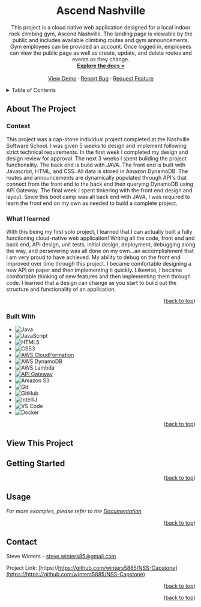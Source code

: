 <!-- Improved compatibility of back to top link: See: https://github.com/othneildrew/Best-README-Template/pull/73 -->
<a name="readme-top"></a>
<!--
*** Thanks for checking out the Best-README-Template. If you have a suggestion
*** that would make this better, please fork the repo and create a pull request
*** or simply open an issue with the tag "enhancement".
*** Don't forget to give the project a star!
*** Thanks again! Now go create something AMAZING! :D
-->



<!-- PROJECT LOGO -->
<br />
<div align="center">

# Ascend Nashville
  <p align="center">
    This project is a cloud native web application designed for a local indoor rock climbing gym, Ascend Nashville. The landing page is viewable
    by the public and includes available climbing routes and gym announcements. Gym employees can be provided an account. Once logged in, employees
    can view the public page as well as create, update, and delete routes and events as they change. 
    <br />
    <a href="https://github.com/github_username/repo_name"><strong>Explore the docs »</strong></a>
    <br />
    <br />
    <a href="https://github.com/github_username/repo_name">View Demo</a>
    ·
    <a href="https://github.com/github_username/repo_name/issues">Report Bug</a>
    ·
    <a href="https://github.com/github_username/repo_name/issues">Request Feature</a>
  </p>
</div>



<!-- TABLE OF CONTENTS -->
<details>
  <summary>Table of Contents</summary>
  <ol>
    <li>
      <a href="#about-the-project">About The Project</a>
      <ul>
        <li><a href="#built-with">Built With</a></li>
      </ul>
    </li>
    <li>
      <a href="#getting-started">Getting Started</a>
      <ul>
        <li><a href="#prerequisites">Prerequisites</a></li>
        <li><a href="#installation">Installation</a></li>
      </ul>
    </li>
    <li><a href="#usage">Usage</a></li>
    <li><a href="#contact">Contact</a></li>
  </ol>
</details>



<!-- ABOUT THE PROJECT -->
## About The Project

### Context
This project was a cap-stone individual project completed at the Nashville Software School. I was given 5 weeks to design and implement
following strict technical requirements. In the first week I completed my design and design review for approval. The next 3 weeks I
spent building the project functionality. The back end is build with JAVA. The front end is built with Javascript, HTML, and CSS. All data is stored in
Amazon DynamoDB. The routes and announcements are dynamically populated through API's that connect from the front end to the back end then 
querying DynamoDB using API Gateway. The final week I spent tinkering with the front end design and layout. Since this boot camp was 
all back end with JAVA, I was required to learn the front end on my own as needed to build a complete project. 

### What I learned
With this being my first solo project, I learned that I can actually built a fully functioning cloud-native web application! Writing all the code, front end and back end, API design, unit tests, initial design, deployment, debugging along the way, and persevering was all done on my own...an accomplishment that I am very proud
to have achieved. My ability to debug on the front end improved over time through this project. I became comfortable designing a new API on paper and then implementing
it quickly. Likewise, I became comfortable thinking of new features and then implementing them through code. I learned that a design can change as you start to build out the structure and functionality of an application. 

<p align="right">(<a href="#readme-top">back to top</a>)</p>


### Built With

* ![Java](https://badges.aleen42.com/src/java.svg)
* ![JavaScript](https://img.shields.io/badge/JavaScript-F7DF1E.svg?style=for-the-badge&logo=JavaScript&logoColor=black)
* ![HTML5](https://img.shields.io/badge/html5-%23E34F26.svg?style=for-the-badge&logo=html5&logoColor=white)
* ![CSS3](https://img.shields.io/badge/css3-%231572B6.svg?style=for-the-badge&logo=css3&logoColor=white)
* [![AWS CloudFormation][AWS CloudFormation]][CloudFormation-url]
* ![AWS DynamoDB](https://img.shields.io/badge/Amazon%20DynamoDB-4053D6?style=for-the-badge&logo=Amazon%20DynamoDB&logoColor=white)
* ![AWS Lambda](https://img.shields.io/badge/AWS%20Lambda-FF9900.svg?style=for-the-badge&logo=AWS-Lambda&logoColor=white)
* [![API Gateway][API Gateway]][Gateway-url]
* ![Amazon S3](https://img.shields.io/badge/Amazon%20S3-569A31.svg?style=for-the-badge&logo=Amazon-S3&logoColor=white)
* ![Git](https://img.shields.io/badge/git-%23F05033.svg?style=for-the-badge&logo=git&logoColor=white)
* ![GitHub](https://img.shields.io/badge/github-%23121011.svg?style=for-the-badge&logo=github&logoColor=white)
* ![IntelliJ](https://badges.aleen42.com/src/idea.svg)
* ![VS Code](https://badges.aleen42.com/src/visual_studio_code.svg)
* ![Docker](https://badges.aleen42.com/src/docker.svg)



<p align="right">(<a href="#readme-top">back to top</a>)</p>

## View This Project



<!-- GETTING STARTED -->
## Getting Started

<p align="right">(<a href="#readme-top">back to top</a>)</p>



<!-- USAGE EXAMPLES -->
## Usage



_For more examples, please refer to the [Documentation](https://example.com)_

<p align="right">(<a href="#readme-top">back to top</a>)</p>


<!-- CONTACT -->
## Contact

Steve Winters - steve.winters85@gmail.com

Project Link: [https://https://github.com/winters5885/NSS-Capstone](https://https://github.com/winters5885/NSS-Capstone)

<p align="right">(<a href="#readme-top">back to top</a>)</p>


<p align="right">(<a href="#readme-top">back to top</a>)</p>



<!-- MARKDOWN LINKS & IMAGES -->
<!-- https://www.markdownguide.org/basic-syntax/#reference-style-links -->
[contributors-shield]: https://img.shields.io/github/contributors/github_username/repo_name.svg?style=for-the-badge
[contributors-url]: https://github.com/github_username/repo_name/graphs/contributors
[forks-shield]: https://img.shields.io/github/forks/github_username/repo_name.svg?style=for-the-badge
[forks-url]: https://github.com/github_username/repo_name/network/members
[stars-shield]: https://img.shields.io/github/stars/github_username/repo_name.svg?style=for-the-badge
[stars-url]: https://github.com/github_username/repo_name/stargazers
[issues-shield]: https://img.shields.io/github/issues/github_username/repo_name.svg?style=for-the-badge
[issues-url]: https://github.com/github_username/repo_name/issues
[license-shield]: https://img.shields.io/github/license/github_username/repo_name.svg?style=for-the-badge
[license-url]: https://github.com/github_username/repo_name/blob/master/LICENSE.txt
[linkedin-shield]: https://img.shields.io/badge/-LinkedIn-black.svg?style=for-the-badge&logo=linkedin&colorB=555
[linkedin-url]: https://linkedin.com/in/linkedin_username
[product-screenshot]: images/screenshot.png
[Next.js]: https://img.shields.io/badge/next.js-000000?style=for-the-badge&logo=nextdotjs&logoColor=white
[Next-url]: https://nextjs.org/
[React.js]: https://img.shields.io/badge/React-20232A?style=for-the-badge&logo=react&logoColor=61DAFB
[React-url]: https://reactjs.org/
[Vue.js]: https://img.shields.io/badge/Vue.js-35495E?style=for-the-badge&logo=vuedotjs&logoColor=4FC08D
[Vue-url]: https://vuejs.org/
[Angular.io]: https://img.shields.io/badge/Angular-DD0031?style=for-the-badge&logo=angular&logoColor=white
[Angular-url]: https://angular.io/
[Svelte.dev]: https://img.shields.io/badge/Svelte-4A4A55?style=for-the-badge&logo=svelte&logoColor=FF3E00
[Svelte-url]: https://svelte.dev/
[Laravel.com]: https://img.shields.io/badge/Laravel-FF2D20?style=for-the-badge&logo=laravel&logoColor=white
[Laravel-url]: https://laravel.com
[Bootstrap.com]: https://img.shields.io/badge/Bootstrap-563D7C?style=for-the-badge&logo=bootstrap&logoColor=white
[Bootstrap-url]: https://getbootstrap.com
[JQuery.com]: https://img.shields.io/badge/jQuery-0769AD?style=for-the-badge&logo=jquery&logoColor=white
[JQuery-url]: https://jquery.com
[AWS CloudFormation]: https://img.shields.io/badge/AWS_CloudFormation-red?style=for-the-badge
[Cloudformation-url]: https://aws.amazon.com/cloudformation/
[API Gateway]: https://img.shields.io/badge/AWS_API_Gateway-black?style=for-the-badge&logo=amazonapigateway&logoColor=FF4F8B
[Gateway-url]: https://aws.amazon.com/api-gateway/
